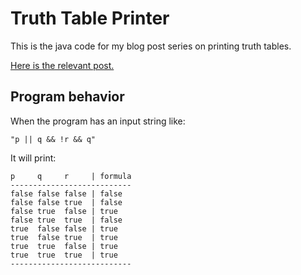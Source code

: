 # Truth Table Printer

This is the java code for my blog post series on printing truth tables.

[Here is the relevant post.](https://cas-e.github.io/post/java-bool-table.html)


## Program behavior

When the program has an input string like:

~~~
"p || q && !r && q"
~~~

It will print:

~~~
p     q     r     | formula
---------------------------
false false false | false
false false true  | false
false true  false | true
false true  true  | false
true  false false | true
true  false true  | true
true  true  false | true
true  true  true  | true
---------------------------
~~~